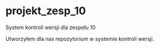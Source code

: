 projekt_zesp_10
===============

System kontroli wersji dla zespołu 10

Utworzyłem dla nas repozytorium w systemie kontroli wersji.
